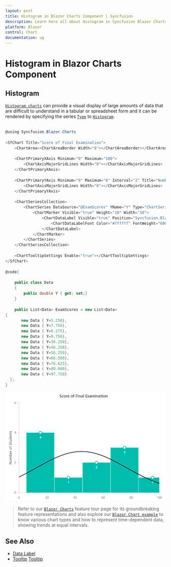 ```yaml
---
layout: post
title: Histogram in Blazor Charts Component | Syncfusion
description: Learn here all about Histogram in Syncfusion Blazor Charts component and more.
platform: Blazor
control: Chart
documentation: ug
---
```


# Histogram in Blazor Charts Component

## Histogram

[`Histogram charts`](https://www.syncfusion.com/blazor-components/blazor-charts/chart-types/histogram-chart) can provide a visual display of large amounts of data that are difficult to understand in a tabular or spreadsheet form and it can be rendered by specifying the series [`Type`](https://help.syncfusion.com/cr/blazor/Syncfusion.Blazor~Syncfusion.Blazor.Charts.ChartSeries~Type.html) to [`Histogram`](https://help.syncfusion.com/cr/blazor/Syncfusion.Blazor.Charts.ChartSeriesType.html#Syncfusion_Blazor_Charts_ChartSeriesType_Histogram).

```csharp

@using Syncfusion.Blazor.Charts

<SfChart Title="Score of Final Examination">
    <ChartArea><ChartAreaBorder Width="0"></ChartAreaBorder></ChartArea>

    <ChartPrimaryXAxis Minimum="0" Maximum="100">
        <ChartAxisMajorGridLines Width="0"></ChartAxisMajorGridLines>
    </ChartPrimaryXAxis>

    <ChartPrimaryYAxis Minimum="0" Maximum="6" Interval="2" Title="Number of Students">
        <ChartAxisMajorGridLines Width="0"></ChartAxisMajorGridLines>
    </ChartPrimaryYAxis>

    <ChartSeriesCollection>
        <ChartSeries DataSource="@ExamScores" YName="Y" Type="ChartSeriesType.Histogram" BinInterval="20" ShowNormalDistribution="true" ColumnWidth="0.99">
            <ChartMarker Visible="true" Height="10" Width="10">
                <ChartDataLabel Visible="true" Position="Syncfusion.Blazor.Charts.LabelPosition.Top">
                    <ChartDataLabelFont Color="#ffffff" FontWeight="600"></ChartDataLabelFont>
                </ChartDataLabel>
            </ChartMarker>
        </ChartSeries>
    </ChartSeriesCollection>

    <ChartTooltipSettings Enable="true"></ChartTooltipSettings>
</SfChart>

@code{

    public class Data
    {
        public double Y { get; set;}
    }

    public List<Data> ExamScores = new List<Data>
{
       new Data { Y=5.250},
       new Data { Y=7.750},
       new Data { Y=8.275},
       new Data { Y=9.750},
       new Data { Y=36.250},
       new Data { Y=46.250},
       new Data { Y=56.250},
       new Data { Y=66.500},
       new Data { Y=76.625},
       new Data { Y=80.000},
       new Data { Y=97.750}
  };
}

```

![Histogram Charts](../images/othertypes/histogram.png)

> Refer to our [`Blazor Charts`](https://www.syncfusion.com/blazor-components/blazor-charts) feature tour page for its groundbreaking feature representations and also explore our [`Blazor Chart example`](https://blazor.syncfusion.com/demos/chart/line?theme=bootstrap4) to know various chart types and how to represent time-dependent data, showing trends at equal intervals.

## See Also

* [Data Label](../data-labels)
* [Tooltip](../tool-tip) [Tooltip](../tool-tip)
